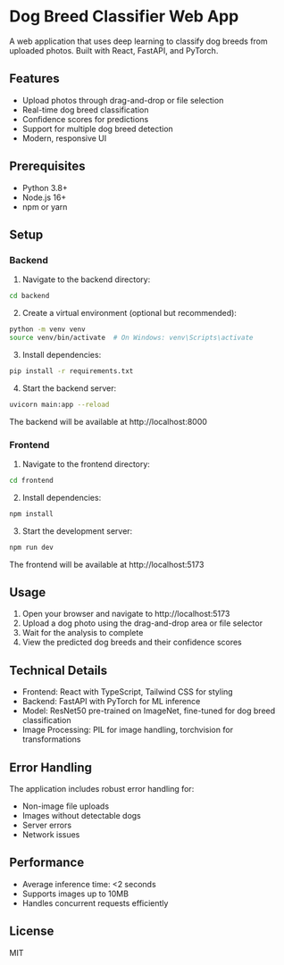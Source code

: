 # Dog Breed Classifier Web App

A web application that uses deep learning to classify dog breeds from uploaded photos. Built with React, FastAPI, and PyTorch.

## Features

- Upload photos through drag-and-drop or file selection
- Real-time dog breed classification
- Confidence scores for predictions
- Support for multiple dog breed detection
- Modern, responsive UI

## Prerequisites

- Python 3.8+
- Node.js 16+
- npm or yarn

## Setup

### Backend

1. Navigate to the backend directory:
```bash
cd backend
```

2. Create a virtual environment (optional but recommended):
```bash
python -m venv venv
source venv/bin/activate  # On Windows: venv\Scripts\activate
```

3. Install dependencies:
```bash
pip install -r requirements.txt
```

4. Start the backend server:
```bash
uvicorn main:app --reload
```

The backend will be available at http://localhost:8000

### Frontend

1. Navigate to the frontend directory:
```bash
cd frontend
```

2. Install dependencies:
```bash
npm install
```

3. Start the development server:
```bash
npm run dev
```

The frontend will be available at http://localhost:5173

## Usage

1. Open your browser and navigate to http://localhost:5173
2. Upload a dog photo using the drag-and-drop area or file selector
3. Wait for the analysis to complete
4. View the predicted dog breeds and their confidence scores

## Technical Details

- Frontend: React with TypeScript, Tailwind CSS for styling
- Backend: FastAPI with PyTorch for ML inference
- Model: ResNet50 pre-trained on ImageNet, fine-tuned for dog breed classification
- Image Processing: PIL for image handling, torchvision for transformations

## Error Handling

The application includes robust error handling for:
- Non-image file uploads
- Images without detectable dogs
- Server errors
- Network issues

## Performance

- Average inference time: <2 seconds
- Supports images up to 10MB
- Handles concurrent requests efficiently

## License

MIT 